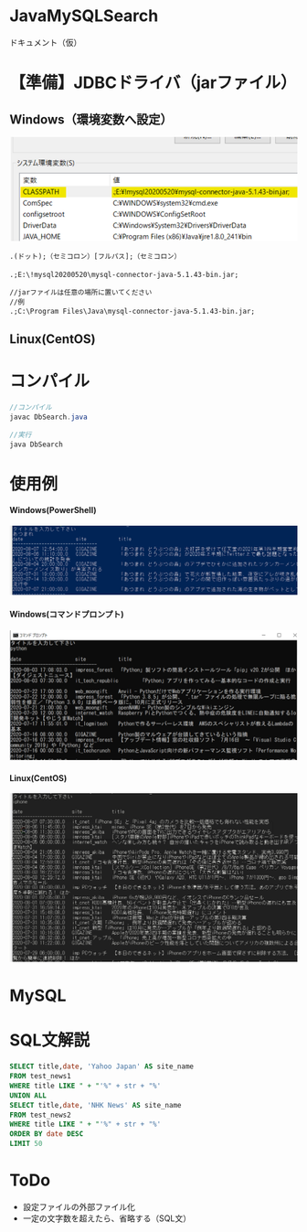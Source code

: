# JavaMySQLSearch
ドキュメント（仮）

# 【準備】JDBCドライバ（jarファイル）
## Windows（環境変数へ設定）

![jdbc](image/jdbc1.png)

```
.(ドット);（セミコロン）[フルパス];（セミコロン）

.;E:\!mysql20200520\mysql-connector-java-5.1.43-bin.jar;
```
```
//jarファイルは任意の場所に置いてください
//例
.;C:\Program Files\Java\mysql-connector-java-5.1.43-bin.jar;

```

## Linux(CentOS)

# コンパイル
```Java
//コンパイル
javac DbSearch.java
```
```Java
//実行
java DbSearch
```

# 使用例
#### Windows(PowerShell)
![hoge](image/search01.png)


#### Windows(コマンドプロンプト)
![hoge](image/search03.png)

#### Linux(CentOS)
![hoge](image/search02.png)

# MySQL

# SQL文解説
```SQL
SELECT title,date, 'Yahoo Japan' AS site_name 
FROM test_news1 
WHERE title LIKE " + "'%" + str + "%' 
UNION ALL 
SELECT title,date, 'NHK News' AS site_name 
FROM test_news2 
WHERE title LIKE " + "'%" + str + "%' 
ORDER BY date DESC 
LIMIT 50
```

# ToDo
- 設定ファイルの外部ファイル化
- 一定の文字数を超えたら、省略する（SQL文）

